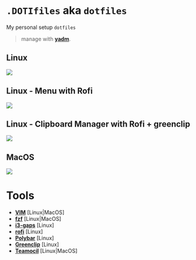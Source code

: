 # `.DOTIfiles` aka `dotfiles`
My personal setup `dotfiles`
> manage with **[yadm](https://yadm.io/)**.

<p align="center">
    <h2> Linux </h2>
    <a href="#">
        <img src="https://github.com/ri7nz/.dotifiles/blob/master/docs/sample-linux.png"/>
    </a>
</p>

<p align="center">
    <h2> Linux - Menu with Rofi</h2>
    <a href="#">
        <img src="https://github.com/ri7nz/.dotifiles/blob/master/docs/sample-linux-menu.png"/>
    </a>
</p>

<p align="center">
    <h2> Linux - Clipboard Manager with Rofi + greenclip</h2>
    <a href="#">
        <img src="https://github.com/ri7nz/.dotifiles/blob/master/docs/sample-linux-clipboard.png"/>
    </a>
</p>

<p align="center">
    <h2> MacOS </h2>
    <a href="#">
        <img src="https://github.com/ri7nz/.dotifiles/blob/master/docs/sample-mac.png"/>
    </a>
</p>

# Tools

* **[VIM](https://github.com/vim/vim)** [Linux|MacOS]
* **[fzf](https://github.com/junegunn/fzf)** [Linux|MacOS]
* **[i3-gaps](https://github.com/Airblader/i3)** [Linux]
* **[rofi](https://github.com/davatorium/rofi)** [Linux]
* **[Polybar](https://github.com/polybar/polybar)** [Linux]
* **[Greenclip](https://github.com/erebe/greenclip)** [Linux]
* **[Teamocil](https://github.com/remi/teamocil)** [Linux|MacOS]
